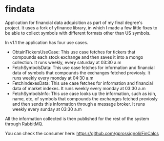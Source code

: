 # findata
Application for financial data adquisition as part of my final degree's project.
It uses a fork of yfinance library, in which I made a few little fixes to be able to collect symbols with different formats other than US symbols.

In v1.1 the application has four use cases.
- ObtainTickersUseCase: This use case fetches for tickers that compounds each stock exchange and then saves it into a mongo collection. It runs weekly, every saturday at 03:30 a.m 
- FetchSymbolsData: This use case fetches for information and financial data of symbols that compounds the exchanges fetched previosly. It runs weekly every monday at 04:30 a.m
- FetchIndexesData: This use case fetches for information and financial data of market indexes. It runs weekly every monday at 03:30 a.m
- FetchSymbolsInfo: This use case looks up the information, such as isin, name, etc, of symbols that compounds the exchanges fetched previosly and then sends this information through a message broker. It runs weekly every sunday at 03:30 a.m

All the information collected is then published for the rest of the system through RabbitMQ.

You can check the consumer here: https://github.com/gprossignoli/FinCalcs
